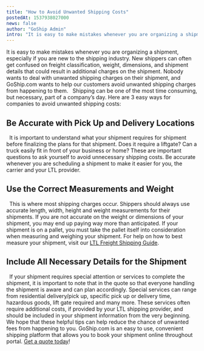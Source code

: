 ```yaml
---
title: "How to Avoid Unwanted Shipping Costs"
postedAt: 1537938027000
news: false
author: "GoShip Admin"
intro: "It is easy to make mistakes whenever you are organizing a shipment, especially if you are new to the shipping industry. New shippers can often get confused on freight classification, weight, dimensions, and shipment details that could result in additional charges on the shipment. Nobody wants to deal with unwanted shipping charges on their shipment, and GoShip.com wants to help our customers avoid unwanted shipping charges from happening to them. Shipping can be one of the most time consuming, but necessary"
---
```

It is easy to make mistakes whenever you are organizing a shipment, especially if you are new to the shipping industry. New shippers can often get confused on freight classification, weight, dimensions, and shipment details that could result in additional charges on the shipment. Nobody wants to deal with unwanted shipping charges on their shipment, and GoShip.com wants to help our customers avoid unwanted shipping charges from happening to them.   Shipping can be one of the most time consuming, but necessary, part of a company’s day. Here are 3 easy ways for companies to avoid unwanted shipping costs:  

**Be Accurate with Pick Up and Delivery Locations**
---------------------------------------------------

  It is important to understand what your shipment requires for shipment before finalizing the plans for that shipment. Does it require a liftgate? Can a truck easily fit in front of your business or home? These are important questions to ask yourself to avoid unnecessary shipping costs. Be accurate whenever you are scheduling a shipment to make it easier for you, the carrier and your LTL provider.  

**Use the Correct Measurements and Weight**
-------------------------------------------

  This is where most shipping charges occur. Shippers should always use accurate length, width, height and weight measurements for their shipments. If you are not accurate on the weight or dimensions of your shipment, you may end up paying way more than anticipated. If your shipment is on a pallet, you must take the pallet itself into consideration when measuring and weighing your shipment. For help on how to best measure your shipment, visit our [LTL Freight Shipping Guide](https://www.goship.com/blog/ltl-freight-shipping-guide/).  

Include All Necessary Details for the Shipment
----------------------------------------------

  If your shipment requires special attention or services to complete the shipment, it is important to note that in the quote so that everyone handling the shipment is aware and can plan accordingly. Special services can range from residential delivery/pick up, specific pick up or delivery time, hazardous goods, lift gate required and many more. These services often require additional costs, if provided by your LTL shipping provider, and should be included in your shipment information from the very beginning.   We hope that these helpful tips can help reduce the chance of unwanted fees from happening to you. GoShip.com is an easy to use, convenient shipping platform that allows you to book your shipment online throughout portal. [Get a quote today](https://app.goship.com/#/wizard)!
